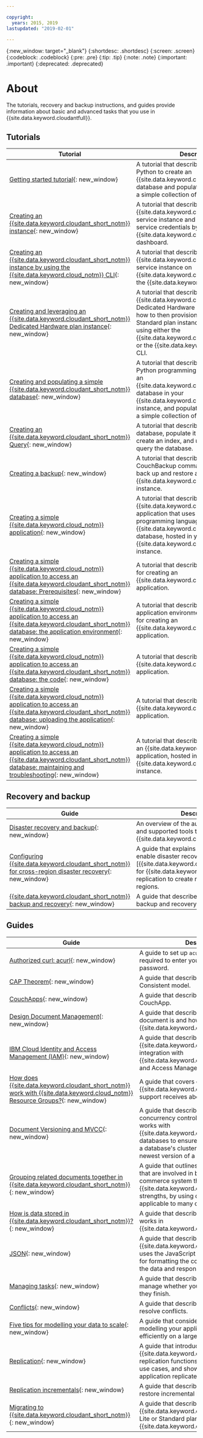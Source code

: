 ```yaml
---

copyright:
  years: 2015, 2019
lastupdated: "2019-02-01"

---
```


{:new_window: target="_blank"}
{:shortdesc: .shortdesc}
{:screen: .screen}
{:codeblock: .codeblock}
{:pre: .pre}
{:tip: .tip}
{:note: .note}
{:important: .important}
{:deprecated: .deprecated}

<!-- Acrolinx: 2018-11-08 -->

# About

The tutorials, recovery and backup instructions, and guides provide information about basic and advanced tasks that you use in {{site.data.keyword.cloudantfull}}.  

## Tutorials

Tutorial | Description 
---------|-------------
[Getting started tutorial](/docs/services/Cloudant/getting-started.html#getting-started-with-cloudant){: new_window} | A tutorial that describes how to use Python to create an {{site.data.keyword.cloudant_short_notm}} database and populate that database with a simple collection of data.
[Creating an {{site.data.keyword.cloudant_short_notm}} instance](/docs/services/Cloudant/tutorials/create_service.html#creating-an-ibm-cloudant-instance-on-ibm-cloud){: new_window} | A tutorial that describes how to create an {{site.data.keyword.cloudant_short_notm}} service instance and where to find your service credentials by using the {{site.data.keyword.cloud_notm}} dashboard.
[Creating an {{site.data.keyword.cloudant_short_notm}} instance by using the {{site.data.keyword.cloud_notm}} CLI](/docs/services/Cloudant/tutorials/create_service_cli.html#creating-an-ibm-cloudant-instance-on-ibm-cloud-by-using-the-ibm-cloud-cli){: new_window} | A tutorial that describes how to create an {{site.data.keyword.cloudant_short_notm}} service instance on {{site.data.keyword.cloud_notm}} by using the {{site.data.keyword.cloud_notm}} CLI.
[Creating and leveraging an {{site.data.keyword.cloudant_short_notm}} Dedicated Hardware plan instance](/docs/services/Cloudant/tutorials/create_dedicated_hardware_plan.html#creating-and-leveraging-an-ibm-cloudant-dedicated-hardware-plan-instance-on-ibm-cloud){: new_window} | A tutorial that describes how to create an {{site.data.keyword.cloudant_short_notm}} Dedicated Hardware plan instance and how to then provision one or more Standard plan instances to run on it by using either the {{site.data.keyword.cloud_notm}} catalog or the {{site.data.keyword.cloud_notm}} CLI.
[Creating and populating a simple {{site.data.keyword.cloudant_short_notm}} database](/docs/services/Cloudant/tutorials/create_database.html#creating-and-populating-a-simple-ibm-cloudant-database-on-ibm-cloud){: new_window} | A tutorial that describes how to use the Python programming language to create an {{site.data.keyword.cloudant_short_notm}} database in your {{site.data.keyword.cloud_notm}} service instance, and populate the database with a simple collection of data.
[Creating an {{site.data.keyword.cloudant_short_notm}} Query](/docs/services/Cloudant/tutorials/create_query.html#creating-an-ibm-cloudant-query){: new_window}| A tutorial that describes how to create a database, populate it with documents, create an index, and use the index to query the database.
[Creating a backup](/docs/services/Cloudant/tutorials/create_backup.html#creating-a-backup){: new_window} | A tutorial that describes how to use the CouchBackup command-line utility to back up and restore a CouchDB or {{site.data.keyword.cloudant_short_notm}} instance. 
[Creating a simple {{site.data.keyword.cloud_notm}} application](/docs/services/Cloudant/tutorials/create_bmxapp.html#creating-a-simple-ibm-cloud-application-to-access-an-ibm-cloudant-database){: new_window} | A tutorial that describes how to create an {{site.data.keyword.cloud_notm}} application that uses the Python programming language to access an {{site.data.keyword.cloudantfull}} database, hosted in your {{site.data.keyword.cloud_notm}} service instance.
[Creating a simple {{site.data.keyword.cloud_notm}} application to access an {{site.data.keyword.cloudant_short_notm}} database: Prerequisites](/docs/services/Cloudant/tutorials/create_bmxapp_prereq.html#creating-a-simple-ibm-cloud-application-to-access-an-ibm-cloudant-database-prerequisites){: new_window} | A tutorial that describes the prerequisites for creating an {{site.data.keyword.cloud_notm}} application.
[Creating a simple {{site.data.keyword.cloud_notm}} application to access an {{site.data.keyword.cloudant_short_notm}} database: the application environment](/docs/services/Cloudant/tutorials/create_bmxapp_appenv.html#creating-a-simple-ibm-cloud-application-to-access-an-ibm-cloudant-database-the-application-environment){: new_window} | A tutorial that describes how to set up the application environment you must have for creating an {{site.data.keyword.cloud_notm}} application.
[Creating a simple {{site.data.keyword.cloud_notm}} application to access an {{site.data.keyword.cloudant_short_notm}} database: the code](/docs/services/Cloudant/tutorials/create_bmxapp_createapp.html#creating-a-simple-ibm-cloud-application-to-access-an-ibm-cloudant-database-the-code){: new_window} | A tutorial that describes the code for an {{site.data.keyword.cloud_notm}} application.
[Creating a simple {{site.data.keyword.cloud_notm}} application to access an {{site.data.keyword.cloudant_short_notm}} database: uploading the application](/docs/services/Cloudant/tutorials/create_bmxapp_upload.html#creating-a-simple-ibm-cloud-application-to-access-an-ibm-cloudant-database-uploading-the-application){: new_window} | A tutorial that describes how to upload an {{site.data.keyword.cloud_notm}} application.
[Creating a simple {{site.data.keyword.cloud_notm}} application to access an {{site.data.keyword.cloudant_short_notm}} database: maintaining and troubleshooting](/docs/services/Cloudant/tutorials/create_bmxapp_maintain.html#creating-a-simple-ibm-cloud-application-to-access-an-ibm-cloudant-database-maintaining-and-troubleshooting){: new_window} | A tutorial that describes how to maintain an {{site.data.keyword.cloud_notm}} application, hosted in your {{site.data.keyword.cloud_notm}} service instance.


## Recovery and backup

Guide | Description
------|------------
[Disaster recovery and backup](/docs/services/Cloudant/guides/disaster-recovery-and-backup.html#disaster-recovery-and-backup){: new_window} | An overview of the automatic capabilities and supported tools that are offered by {{site.data.keyword.cloudant_short_notm}}. 
[Configuring {{site.data.keyword.cloudant_short_notm}} for cross-region disaster recovery](/docs/services/Cloudant/guides/active-active.html#configuring-ibm-cloudant-for-cross-region-disaster-recovery){: new_window} | A guide that explains that one way to enable disaster recovery is to use [{{site.data.keyword.cloudant_short_notm}} for {{site.data.keyword.cloud_notm}} replication to create redundancy across regions.
[{{site.data.keyword.cloudant_short_notm}} backup and recovery](/docs/services/Cloudant/guides/backup-cookbook.html#ibm-cloudant-backup-and-recovery){: new_window} | A guide that describes how to use the backup and recovery tool, CouchBackup. 


## Guides

Guide | Description
------|------------
[Authorized curl: acurl](/docs/services/Cloudant/guides/acurl.html#authorized-curl-acurl-){: new_window} | A guide to set up `acurl` so you are no longer required to enter your user name and password. 
[CAP Theorem](/docs/services/Cloudant/guides/cap_theorem.html#cap-theorem){: new_window} | A guide that describes the Eventually Consistent model.
[CouchApps](/docs/services/Cloudant/guides/couchapps.html#couchapps){: new_window} | A guide that describes what constitutes a CouchApp.
[Design Document Management](/docs/services/Cloudant/guides/design_document_management.html#design-document-management){: new_window} | A guide that describes what a design document is and how to work with one in {{site.data.keyword.cloudant_short_notm}}.
[IBM Cloud Identity and Access Management (IAM)](/docs/services/Cloudant/guides/iam.html#ibm-cloud-identity-and-access-management-iam-){: new_window} | A guide that describes {{site.data.keyword.cloudant_short_notm}}'s integration with {{site.data.keyword.cloud_notm}} Identity and Access Management. 
[How does {{site.data.keyword.cloudant_short_notm}} work with {{site.data.keyword.cloud_notm}} Resource Groups?](/docs/services/Cloudant/guides/resource-groups.html#how-does-ibm-cloudant-work-with-ibm-cloud-resource-groups-){: new_window} | A guide that covers common questions {{site.data.keyword.cloudant_short_notm}} support receives about this transition.
[Document Versioning and MVCC](/docs/services/Cloudant/guides/mvcc.html#document-versioning-and-mvcc){: new_window} | A guide that describes multi-version concurrency control (MVCC) and how it works with {{site.data.keyword.cloudant_short_notm}} databases to ensure that all of the nodes in a database's cluster contain only the newest version of a document.
[Grouping related documents together in {{site.data.keyword.cloudant_short_notm}}](/docs/services/Cloudant/guides/transactions.html#grouping-related-documents-together-in-ibm-cloudant){: new_window} | A guide that outlines some of the factors that are involved in building an e-commerce system that takes advantage of {{site.data.keyword.cloudant_short_notm}}'s strengths, by using concepts that are applicable to many other domains.
[How is data stored in {{site.data.keyword.cloudant_short_notm}}?](/docs/services/Cloudant/guides/sharding.html#how-is-data-stored-in-ibm-cloudant-){: new_window} | A guide that describes sharding and how it works in {{site.data.keyword.cloudant_short_notm}}.
[JSON](/docs/services/Cloudant/guides/json.html#json){: new_window} | A guide that describes how {{site.data.keyword.cloudant_short_notm}} uses the JavaScript Object Notation (JSON) for formatting the content and structure of the data and responses. 
[Managing tasks](/docs/services/Cloudant/guides/managing_tasks.html#managing-tasks){: new_window} | A guide that describes how you can manage whether your tasks progress, or if they finish.
[Conflicts](/docs/services/Cloudant/guides/conflicts.html#conflicts){: new_window} | A guide that describes how to find and resolve conflicts. 
[Five tips for modelling your data to scale](/docs/services/Cloudant/guides/model_data.html#five-tips-for-modelling-your-data-to-scale){: new_window} | A guide that considers the finer points of modelling your application's data to work efficiently on a large scale.
[Replication](/docs/services/Cloudant/guides/replication_guide.html#replication){: new_window} | A guide that introduces {{site.data.keyword.cloudant_short_notm}}’s replication functions, discusses common use cases, and shows how to make your application replicate successfully.
[Replication incrementals](/docs/services/Cloudant/guides/backup-guide-using-replication.html#replication-incrementals){: new_window} | A guide that describes how to create and restore incremental backups. 
[Migrating to {{site.data.keyword.cloudant_short_notm}}](/docs/services/Cloudant/guides/migration.html#migrating-to-ibm-cloudant-on-ibm-cloud){: new_window} | A guide that describes how to migrate to an {{site.data.keyword.cloudant_short_notm}} Lite or Standard plan instance on {{site.data.keyword.cloud_notm}}.
 

